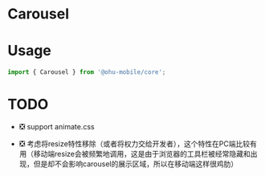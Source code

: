 # Carousel

# Usage

```js
import { Carousel } from '@ohu-mobile/core';
```


# TODO

+ ❎ support animate.css

+ ❎ 考虑将resize特性移除（或者将权力交给开发者），这个特性在PC端比较有用（移动端resize会被频繁地调用，这是由于浏览器的工具栏被经常隐藏和出现，但是却不会影响carousel的展示区域，所以在移动端这样很鸡肋）
